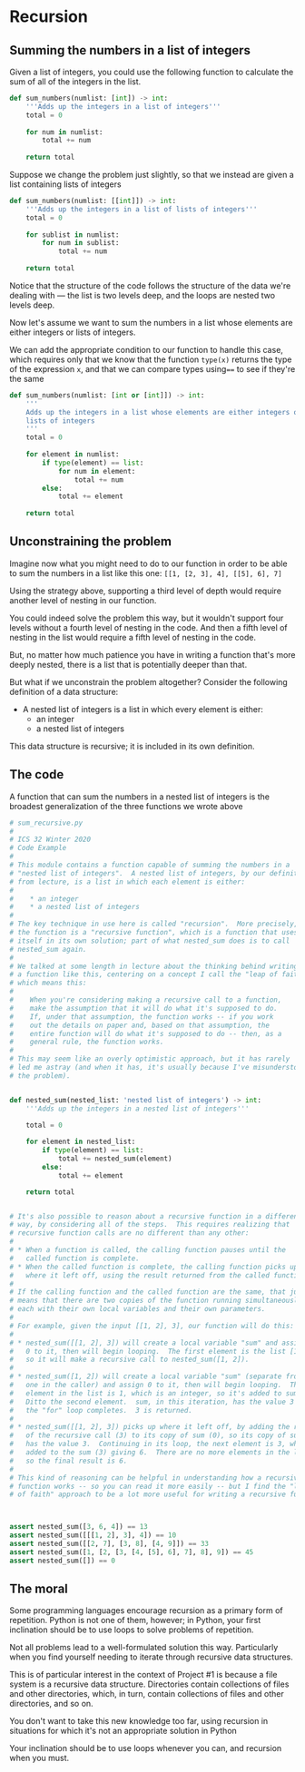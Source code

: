 # Recursion

## Summing the numbers in a list of integers

Given a list of integers, you could use the following function to calculate the sum of all of the integers in the list.

```Python
def sum_numbers(numlist: [int]) -> int:  
    '''Adds up the integers in a list of integers'''  
    total = 0  
  
    for num in numlist:  
        total += num  
  
    return total
```

Suppose we change the problem just slightly, so that we instead are given a list containing lists of integers

```Python
def sum_numbers(numlist: [[int]]) -> int:  
    '''Adds up the integers in a list of lists of integers'''  
    total = 0  
  
    for sublist in numlist:  
        for num in sublist:  
            total += num  
  
    return total
```

Notice that the structure of the code follows the structure of the data we're dealing with — the list is two levels deep, and the loops are nested two levels deep.

Now let's assume we want to sum the numbers in a list whose elements are either integers or lists of integers.

We can add the appropriate condition to our function to handle this case, which requires only that we know that the function `type(x)` returns the type of the expression `x`, and that we can compare types using`==` to see if they're the same

```Python
def sum_numbers(numlist: [int or [int]]) -> int:  
    '''  
    Adds up the integers in a list whose elements are either integers or  
    lists of integers  
    '''  
    total = 0  
  
    for element in numlist:  
        if type(element) == list:  
            for num in element:  
                total += num  
        else:  
            total += element  
  
    return total
```

## Unconstraining the problem

Imagine now what you might need to do to our function in order to be able to sum the numbers in a list like this one: `[[1, [2, 3], 4], [[5], 6], 7]`

Using the strategy above, supporting a third level of depth would require another level of nesting in our function.

You could indeed solve the problem this way, but it wouldn't support four levels without a fourth level of nesting in the code. And then a fifth level of nesting in the list would require a fifth level of nesting in the code.

But, no matter how much patience you have in writing a function that's more deeply nested, there is a list that is potentially deeper than that.

But what if we unconstrain the problem altogether? Consider the following definition of a data structure:

- A nested list of integers is a list in which every element is either:
	- an integer
	- a nested list of integers

This data structure is recursive; it is included in its own definition.

## The code

A function that can sum the numbers in a nested list of integers is the broadest generalization of the three functions we wrote above

```Python
# sum_recursive.py
#
# ICS 32 Winter 2020
# Code Example
#
# This module contains a function capable of summing the numbers in a
# "nested list of integers".  A nested list of integers, by our definition
# from lecture, is a list in which each element is either:
#
#    * an integer
#    * a nested list of integers
#
# The key technique in use here is called "recursion".  More precisely,
# the function is a "recursive function", which is a function that uses
# itself in its own solution; part of what nested_sum does is to call
# nested_sum again.
#
# We talked at some length in lecture about the thinking behind writing
# a function like this, centering on a concept I call the "leap of faith",
# which means this:
#
#    When you're considering making a recursive call to a function,
#    make the assumption that it will do what it's supposed to do.
#    If, under that assumption, the function works -- if you work
#    out the details on paper and, based on that assumption, the
#    entire function will do what it's supposed to do -- then, as a
#    general rule, the function works.
#
# This may seem like an overly optimistic approach, but it has rarely
# led me astray (and when it has, it's usually because I've misunderstood
# the problem).


def nested_sum(nested_list: 'nested list of integers') -> int:
    '''Adds up the integers in a nested list of integers'''

    total = 0
    
    for element in nested_list:
        if type(element) == list:
            total += nested_sum(element)
        else:
            total += element

    return total


# It's also possible to reason about a recursive function in a different
# way, by considering all of the steps.  This requires realizing that
# recursive function calls are no different than any other:
#
# * When a function is called, the calling function pauses until the
#   called function is complete.
# * When the called function is complete, the calling function picks up
#   where it left off, using the result returned from the called function.
#
# If the calling function and the called function are the same, that just
# means that there are two copies of the function running simultaneously,
# each with their own local variables and their own parameters.
#
# For example, given the input [[1, 2], 3], our function will do this:
#
# * nested_sum([[1, 2], 3]) will create a local variable "sum" and assign
#   0 to it, then will begin looping.  The first element is the list [1, 2],
#   so it will make a recursive call to nested_sum([1, 2]).
#
# * nested_sum([1, 2]) will create a local variable "sum" (separate from the
#   one in the caller) and assign 0 to it, then will begin looping.  The first
#   element in the list is 1, which is an integer, so it's added to sum.
#   Ditto the second element.  sum, in this iteration, has the value 3 after
#   the "for" loop completes.  3 is returned.
#
# * nested_sum([[1, 2], 3]) picks up where it left off, by adding the result
#   of the recursive call (3) to its copy of sum (0), so its copy of sum now
#   has the value 3.  Continuing in its loop, the next element is 3, which is
#   added to the sum (3) giving 6.  There are no more elements in the list,
#   so the final result is 6.
#
# This kind of reasoning can be helpful in understanding how a recursive
# function works -- so you can read it more easily -- but I find the "leap
# of faith" approach to be a lot more useful for writing a recursive function.



assert nested_sum([3, 6, 4]) == 13
assert nested_sum([[[1, 2], 3], 4]) == 10
assert nested_sum([[2, 7], [3, 8], [4, 9]]) == 33
assert nested_sum([1, [2, [3, [4, [5], 6], 7], 8], 9]) == 45
assert nested_sum([]) == 0
```

## The moral

Some programming languages encourage recursion as a primary form of repetition. Python is not one of them, however; in Python, your first inclination should be to use loops to solve problems of repetition.

Not all problems lead to a well-formulated solution this way. Particularly when you find yourself needing to iterate through recursive data structures.

This is of particular interest in the context of Project #1 is because a file system is a recursive data structure. Directories contain collections of files and other directories, which, in turn, contain collections of files and other directories, and so on.

You don't want to take this new knowledge too far, using recursion in situations for which it's not an appropriate solution in Python

Your inclination should be to use loops whenever you can, and recursion when you must.